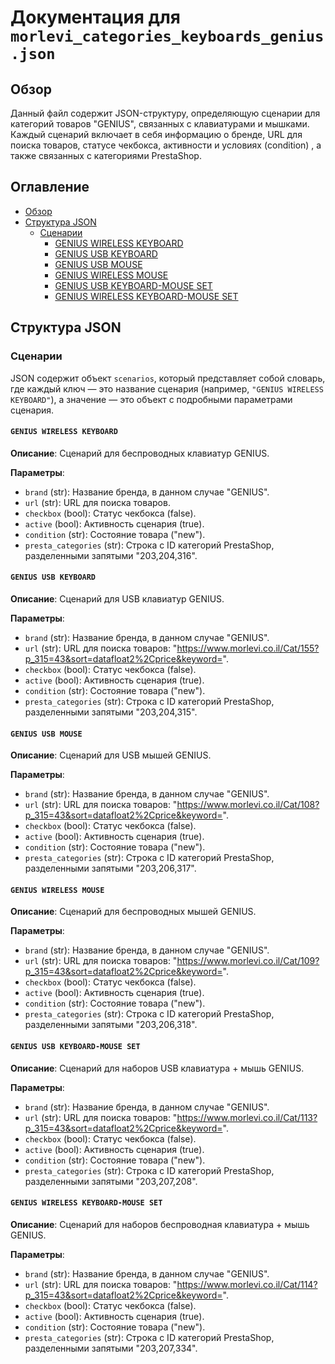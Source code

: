 # Документация для `morlevi_categories_keyboards_genius.json`

## Обзор

Данный файл содержит JSON-структуру, определяющую сценарии для категорий товаров "GENIUS", связанных с клавиатурами и мышками. Каждый сценарий включает в себя информацию о бренде, URL для поиска товаров, статусе чекбокса, активности и условиях (condition) , а также связанных с категориями PrestaShop.

## Оглавление
- [Обзор](#Обзор)
- [Структура JSON](#Структура-JSON)
    - [Сценарии](#Сценарии)
        - [GENIUS WIRELESS KEYBOARD](#GENIUS-WIRELESS-KEYBOARD)
        - [GENIUS USB KEYBOARD](#GENIUS-USB-KEYBOARD)
        - [GENIUS USB MOUSE](#GENIUS-USB-MOUSE)
        - [GENIUS WIRELESS MOUSE](#GENIUS-WIRELESS-MOUSE)
        - [GENIUS USB KEYBOARD-MOUSE SET](#GENIUS-USB-KEYBOARD-MOUSE-SET)
        - [GENIUS WIRELESS KEYBOARD-MOUSE SET](#GENIUS-WIRELESS-KEYBOARD-MOUSE-SET)


## Структура JSON

### Сценарии
JSON содержит объект `scenarios`, который представляет собой словарь, где каждый ключ — это название сценария (например, `"GENIUS WIRELESS KEYBOARD"`), а значение — это объект с подробными параметрами сценария.

#### `GENIUS WIRELESS KEYBOARD`

**Описание**: Сценарий для беспроводных клавиатур GENIUS.

**Параметры**:
- `brand` (str): Название бренда, в данном случае "GENIUS".
- `url` (str):  URL для поиска товаров.
- `checkbox` (bool): Статус чекбокса (false).
- `active` (bool):  Активность сценария (true).
- `condition` (str): Состояние товара ("new").
- `presta_categories` (str): Строка с ID категорий PrestaShop, разделенными запятыми "203,204,316".

#### `GENIUS USB KEYBOARD`

**Описание**: Сценарий для USB клавиатур GENIUS.

**Параметры**:
- `brand` (str): Название бренда, в данном случае "GENIUS".
- `url` (str): URL для поиска товаров: "https://www.morlevi.co.il/Cat/155?p_315=43&sort=datafloat2%2Cprice&keyword=".
- `checkbox` (bool): Статус чекбокса (false).
- `active` (bool): Активность сценария (true).
- `condition` (str): Состояние товара ("new").
- `presta_categories` (str): Строка с ID категорий PrestaShop, разделенными запятыми "203,204,315".

#### `GENIUS USB MOUSE`

**Описание**: Сценарий для USB мышей GENIUS.

**Параметры**:
- `brand` (str): Название бренда, в данном случае "GENIUS".
- `url` (str): URL для поиска товаров: "https://www.morlevi.co.il/Cat/108?p_315=43&sort=datafloat2%2Cprice&keyword=".
- `checkbox` (bool): Статус чекбокса (false).
- `active` (bool): Активность сценария (true).
- `condition` (str): Состояние товара ("new").
- `presta_categories` (str): Строка с ID категорий PrestaShop, разделенными запятыми "203,206,317".

#### `GENIUS WIRELESS MOUSE`

**Описание**: Сценарий для беспроводных мышей GENIUS.

**Параметры**:
- `brand` (str): Название бренда, в данном случае "GENIUS".
- `url` (str): URL для поиска товаров: "https://www.morlevi.co.il/Cat/109?p_315=43&sort=datafloat2%2Cprice&keyword=".
- `checkbox` (bool): Статус чекбокса (false).
- `active` (bool): Активность сценария (true).
- `condition` (str): Состояние товара ("new").
- `presta_categories` (str): Строка с ID категорий PrestaShop, разделенными запятыми "203,206,318".

#### `GENIUS USB KEYBOARD-MOUSE SET`

**Описание**: Сценарий для наборов USB клавиатура + мышь GENIUS.

**Параметры**:
- `brand` (str): Название бренда, в данном случае "GENIUS".
- `url` (str): URL для поиска товаров: "https://www.morlevi.co.il/Cat/113?p_315=43&sort=datafloat2%2Cprice&keyword=".
- `checkbox` (bool): Статус чекбокса (false).
- `active` (bool): Активность сценария (true).
- `condition` (str): Состояние товара ("new").
- `presta_categories` (str): Строка с ID категорий PrestaShop, разделенными запятыми "203,207,208".

#### `GENIUS WIRELESS KEYBOARD-MOUSE SET`

**Описание**: Сценарий для наборов беспроводная клавиатура + мышь GENIUS.

**Параметры**:
- `brand` (str): Название бренда, в данном случае "GENIUS".
- `url` (str): URL для поиска товаров: "https://www.morlevi.co.il/Cat/114?p_315=43&sort=datafloat2%2Cprice&keyword=".
- `checkbox` (bool): Статус чекбокса (false).
- `active` (bool): Активность сценария (true).
- `condition` (str): Состояние товара ("new").
- `presta_categories` (str): Строка с ID категорий PrestaShop, разделенными запятыми "203,207,334".
